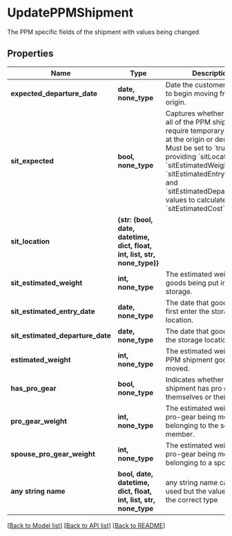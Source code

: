 # UpdatePPMShipment

The PPM specific fields of the shipment with values being changed

## Properties
Name | Type | Description | Notes
------------ | ------------- | ------------- | -------------
**expected_departure_date** | **date, none_type** | Date the customer expects to begin moving from their origin.  | [optional] 
**sit_expected** | **bool, none_type** | Captures whether some or all of the PPM shipment will require temporary storage at the origin or destination.  Must be set to &#x60;true&#x60; when providing &#x60;sitLocation&#x60;, &#x60;sitEstimatedWeight&#x60;, &#x60;sitEstimatedEntryDate&#x60;, and &#x60;sitEstimatedDepartureDate&#x60; values to calculate the &#x60;sitEstimatedCost&#x60;.  | [optional] 
**sit_location** | **{str: (bool, date, datetime, dict, float, int, list, str, none_type)}** |  | [optional] 
**sit_estimated_weight** | **int, none_type** | The estimated weight of the goods being put into storage. | [optional] 
**sit_estimated_entry_date** | **date, none_type** | The date that goods will first enter the storage location. | [optional] 
**sit_estimated_departure_date** | **date, none_type** | The date that goods will exit the storage location. | [optional] 
**estimated_weight** | **int, none_type** | The estimated weight of the PPM shipment goods being moved. | [optional] 
**has_pro_gear** | **bool, none_type** | Indicates whether PPM shipment has pro gear for themselves or their spouse.  | [optional] 
**pro_gear_weight** | **int, none_type** | The estimated weight of the pro-gear being moved belonging to the service member. | [optional] 
**spouse_pro_gear_weight** | **int, none_type** | The estimated weight of the pro-gear being moved belonging to a spouse. | [optional] 
**any string name** | **bool, date, datetime, dict, float, int, list, str, none_type** | any string name can be used but the value must be the correct type | [optional]

[[Back to Model list]](../README.md#documentation-for-models) [[Back to API list]](../README.md#documentation-for-api-endpoints) [[Back to README]](../README.md)


